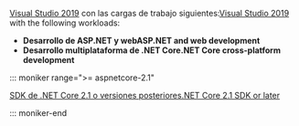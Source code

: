 <span data-ttu-id="49a79-101">[Visual Studio 2019](https://visualstudio.microsoft.com/downloads/?utm_medium=microsoft&utm_source=docs.microsoft.com&utm_campaign=inline+link&utm_content=download+vs2019) con las cargas de trabajo siguientes:</span><span class="sxs-lookup"><span data-stu-id="49a79-101">[Visual Studio 2019](https://visualstudio.microsoft.com/downloads/?utm_medium=microsoft&utm_source=docs.microsoft.com&utm_campaign=inline+link&utm_content=download+vs2019) with the following workloads:</span></span>

* <span data-ttu-id="49a79-102">**Desarrollo de ASP.NET y web**</span><span class="sxs-lookup"><span data-stu-id="49a79-102">**ASP.NET and web development**</span></span>
* <span data-ttu-id="49a79-103">**Desarrollo multiplataforma de .NET Core**</span><span class="sxs-lookup"><span data-stu-id="49a79-103">**.NET Core cross-platform development**</span></span>

::: moniker range=">= aspnetcore-2.1"

[<span data-ttu-id="49a79-104">SDK de .NET Core 2.1 o versiones posteriores</span><span class="sxs-lookup"><span data-stu-id="49a79-104">.NET Core 2.1 SDK or later</span></span>](https://www.microsoft.com/net/download/windows)

::: moniker-end
